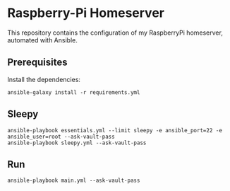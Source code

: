 # Raspberry-Pi Homeserver
This repository contains the configuration of my RaspberryPi homeserver, automated with Ansible.

## Prerequisites
Install the dependencies:
```
ansible-galaxy install -r requirements.yml
```

## Sleepy
```
ansible-playbook essentials.yml --limit sleepy -e ansible_port=22 -e ansible_user=root --ask-vault-pass
ansible-playbook sleepy.yml --ask-vault-pass
```

## Run 
```
ansible-playbook main.yml --ask-vault-pass
```